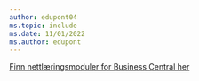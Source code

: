 ```yaml
---
author: edupont04
ms.topic: include
ms.date: 11/01/2022
ms.author: edupont
---
```

[Finn nettlæringsmoduler for Business Central her](/training/dynamics365/business-central)

